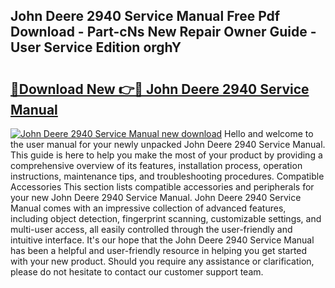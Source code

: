 ## John Deere 2940 Service Manual Free Pdf Download - Part-cNs New Repair Owner Guide - User Service Edition orghY

# <h2><a href="http://bc89459.oget.top/?id=John+Deere+2940+Service+Manual">🔗Download New 👉🔴 John Deere 2940 Service Manual</a></h2>

[![John Deere 2940 Service Manual new download](https://i.imgur.com/5g1atiW.png)](http://bc89459.oget.top/?id=John+Deere+2940+Service+Manual)
Hello and welcome to the user manual for your newly unpacked John Deere 2940 Service Manual. This guide is here to help you make the most of your product by providing a comprehensive overview of its features, installation process, operation instructions, maintenance tips, and troubleshooting procedures. Compatible Accessories This section lists compatible accessories and peripherals for your new John Deere 2940 Service Manual. John Deere 2940 Service Manual comes with an impressive collection of advanced features, including object detection, fingerprint scanning, customizable settings, and multi-user access, all easily controlled through the user-friendly and intuitive interface. It's our hope that the John Deere 2940 Service Manual has been a helpful and user-friendly resource in helping you get started with your new product. Should you require any assistance or clarification, please do not hesitate to contact our customer support team.
